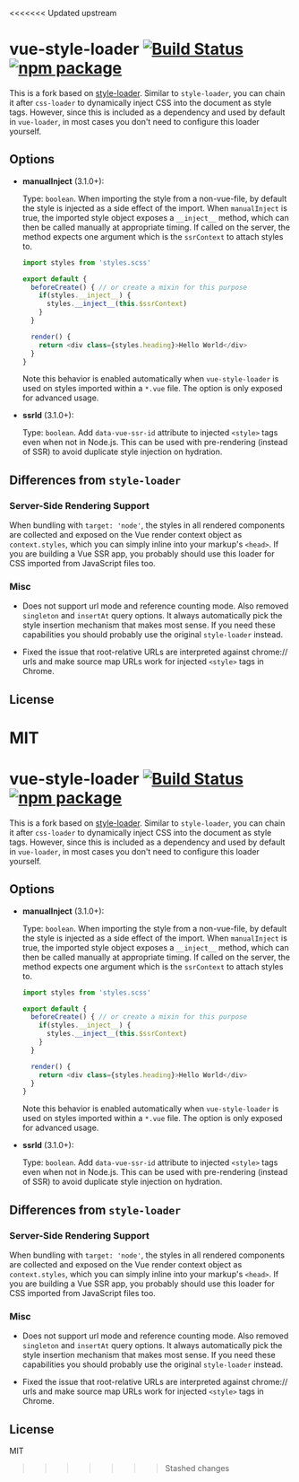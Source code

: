 <<<<<<< Updated upstream
# vue-style-loader [![Build Status](https://circleci.com/gh/vuejs/vue-style-loader/tree/master.svg?style=shield)](https://circleci.com/gh/vuejs/vue-loader/tree/master) [![npm package](https://img.shields.io/npm/v/vue-style-loader.svg)](https://www.npmjs.com/package/vue-style-loader)

This is a fork based on [style-loader](https://github.com/webpack/style-loader). Similar to `style-loader`, you can chain it after `css-loader` to dynamically inject CSS into the document as style tags. However, since this is included as a dependency and used by default in `vue-loader`, in most cases you don't need to configure this loader yourself.

## Options

- **manualInject** (3.1.0+):

  Type: `boolean`. When importing the style from a non-vue-file, by default the style is injected as a side effect of the import. When `manualInject` is true, the imported style object exposes a `__inject__` method, which can then be called manually at appropriate timing. If called on the server, the method expects one argument which is the `ssrContext` to attach styles to.

  ``` js
  import styles from 'styles.scss'

  export default {
    beforeCreate() { // or create a mixin for this purpose
      if(styles.__inject__) {
        styles.__inject__(this.$ssrContext)
      }
    }

    render() {
      return <div class={styles.heading}>Hello World</div>
    }
  }
  ```

  Note this behavior is enabled automatically when `vue-style-loader` is used on styles imported within a `*.vue` file. The option is only exposed for advanced usage.

- **ssrId** (3.1.0+):

  Type: `boolean`. Add `data-vue-ssr-id` attribute to injected `<style>` tags even when not in Node.js. This can be used with pre-rendering (instead of SSR) to avoid duplicate style injection on hydration.

## Differences from `style-loader`

### Server-Side Rendering Support

When bundling with `target: 'node'`, the styles in all rendered components are collected and exposed on the Vue render context object as `context.styles`, which you can simply inline into your markup's `<head>`. If you are building a Vue SSR app, you probably should use this loader for CSS imported from JavaScript files too.

### Misc

- Does not support url mode and reference counting mode. Also removed `singleton` and `insertAt` query options. It always automatically pick the style insertion mechanism that makes most sense. If you need these capabilities you should probably use the original `style-loader` instead.

- Fixed the issue that root-relative URLs are interpreted against chrome:// urls and make source map URLs work for injected `<style>` tags in Chrome.

## License

MIT
=======
# vue-style-loader [![Build Status](https://circleci.com/gh/vuejs/vue-style-loader/tree/master.svg?style=shield)](https://circleci.com/gh/vuejs/vue-loader/tree/master) [![npm package](https://img.shields.io/npm/v/vue-style-loader.svg)](https://www.npmjs.com/package/vue-style-loader)

This is a fork based on [style-loader](https://github.com/webpack/style-loader). Similar to `style-loader`, you can chain it after `css-loader` to dynamically inject CSS into the document as style tags. However, since this is included as a dependency and used by default in `vue-loader`, in most cases you don't need to configure this loader yourself.

## Options

- **manualInject** (3.1.0+):

  Type: `boolean`. When importing the style from a non-vue-file, by default the style is injected as a side effect of the import. When `manualInject` is true, the imported style object exposes a `__inject__` method, which can then be called manually at appropriate timing. If called on the server, the method expects one argument which is the `ssrContext` to attach styles to.

  ``` js
  import styles from 'styles.scss'

  export default {
    beforeCreate() { // or create a mixin for this purpose
      if(styles.__inject__) {
        styles.__inject__(this.$ssrContext)
      }
    }

    render() {
      return <div class={styles.heading}>Hello World</div>
    }
  }
  ```

  Note this behavior is enabled automatically when `vue-style-loader` is used on styles imported within a `*.vue` file. The option is only exposed for advanced usage.

- **ssrId** (3.1.0+):

  Type: `boolean`. Add `data-vue-ssr-id` attribute to injected `<style>` tags even when not in Node.js. This can be used with pre-rendering (instead of SSR) to avoid duplicate style injection on hydration.

## Differences from `style-loader`

### Server-Side Rendering Support

When bundling with `target: 'node'`, the styles in all rendered components are collected and exposed on the Vue render context object as `context.styles`, which you can simply inline into your markup's `<head>`. If you are building a Vue SSR app, you probably should use this loader for CSS imported from JavaScript files too.

### Misc

- Does not support url mode and reference counting mode. Also removed `singleton` and `insertAt` query options. It always automatically pick the style insertion mechanism that makes most sense. If you need these capabilities you should probably use the original `style-loader` instead.

- Fixed the issue that root-relative URLs are interpreted against chrome:// urls and make source map URLs work for injected `<style>` tags in Chrome.

## License

MIT
>>>>>>> Stashed changes
